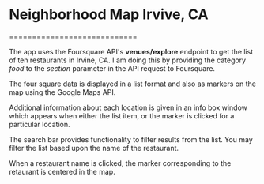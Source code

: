 <h1>Neighborhood Map Irvive, CA</h1>

============================

The app uses the Foursquare API's <b>venues/explore</b> endpoint to get the list of ten restaurants in Irvine, CA. I am doing this by providing the category <em>food</em> to the <em>section</em> parameter in the API request to Foursquare.


The four square data is displayed in a list format and also as markers on the map using the Google Maps API.

Additional information about each location is given in an info box window which appears when either the list item, or the marker is clicked for a particular location.


The search bar provides functionality to filter results from the list. You may filter the list based upon the name of the restaurant.

When a restaurant name is clicked, the marker corresponding to the retaurant is centered in the map.


